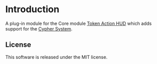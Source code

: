 # Introduction

A plug-in module for the  Core module [Token Action HUD](https://foundryvtt.com/packages/token-action-hud-core) which adds support for the [Cypher System](https://foundryvtt.com/packages/cyphersystem).

## License

This software is released under the MIT license.